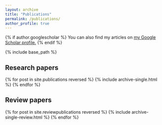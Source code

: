 ```yaml
---
layout: archive
title: "Publications"
permalink: /publications/
author_profile: true
---
```


{% if author.googlescholar %}
  You can also find my articles on <u><a href="{{author.googlescholar}}">my Google Scholar profile</a>.</u>
{% endif %}

{% include base_path %}

## Research papers

{% for post in site.publications reversed %}
  {% include archive-single.html %}
{% endfor %}

## Review papers

{% for post in site.reviewpublications reversed %}
  {% include archive-single-review.html %}
{% endfor %}
